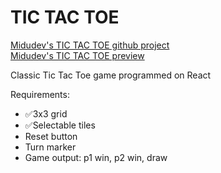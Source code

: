 # TIC TAC TOE

[Midudev's TIC TAC TOE github project](https://github.com/midudev/aprendiendo-react/tree/master/projects/02-tic-tac-toe)
<br>
[Midudev's TIC TAC TOE preview](https://midu-react-02.surge.sh/)

Classic Tic Tac Toe game programmed on React

Requirements:

- ✅3x3 grid
- ✅Selectable tiles
- Reset button 
- Turn marker
- Game output: p1 win, p2 win, draw
